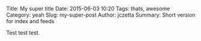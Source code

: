 Title: My super title
Date: 2015-06-03 10:20
Tags: thats, awesome
Category: yeah
Slug: my-super-post
Author: jczetta
Summary: Short version for index and feeds

Test test test.